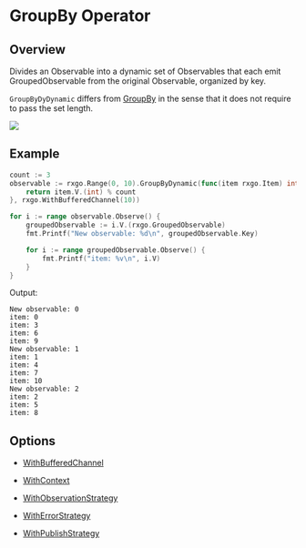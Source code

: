 # GroupBy Operator

## Overview

Divides an Observable into a dynamic set of Observables that each emit GroupedObservable from the original Observable, organized by key.

`GroupByDyDynamic` differs from [GroupBy](groupby.md) in the sense that it does not require to pass the set length. 

![](http://reactivex.io/documentation/operators/images/groupBy.c.png)

## Example

```go
count := 3
observable := rxgo.Range(0, 10).GroupByDynamic(func(item rxgo.Item) int {
    return item.V.(int) % count
}, rxgo.WithBufferedChannel(10))

for i := range observable.Observe() {
    groupedObservable := i.V.(rxgo.GroupedObservable)
    fmt.Printf("New observable: %d\n", groupedObservable.Key)

    for i := range groupedObservable.Observe() {
        fmt.Printf("item: %v\n", i.V)
    }
}
```

Output:

```
New observable: 0
item: 0
item: 3
item: 6
item: 9
New observable: 1
item: 1
item: 4
item: 7
item: 10
New observable: 2
item: 2
item: 5
item: 8
```

## Options

* [WithBufferedChannel](options.md#withbufferedchannel)

* [WithContext](options.md#withcontext)

* [WithObservationStrategy](options.md#withobservationstrategy)

* [WithErrorStrategy](options.md#witherrorstrategy)

* [WithPublishStrategy](options.md#withpublishstrategy)